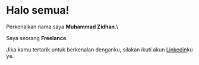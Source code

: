 # Halo semua! 

Perkenalkan nama saya **Muhammad Zidhan**.\

Saya seorang **Freelance**.



Jika kamu tertarik untuk berkenalan denganku, silakan ikuti akun [Linkedin](https://www.linkedin.com/in/muhammad-zidhan/)ku ya.


